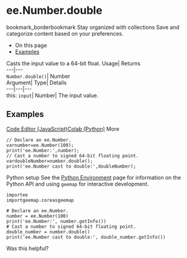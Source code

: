  
#  ee.Number.double 
bookmark_borderbookmark Stay organized with collections  Save and categorize content based on your preferences.
  * On this page
  * [Examples](https://developers.google.com/earth-engine/apidocs/ee-number-double#examples)


Casts the input value to a 64-bit float. 
Usage| Returns  
---|---  
`Number.double()`| Number  
Argument| Type| Details  
---|---|---  
this: `input`| Number| The input value.  
## Examples
[Code Editor (JavaScript)](https://developers.google.com/earth-engine/apidocs/ee-number-double#code-editor-javascript-sample)[Colab (Python)](https://developers.google.com/earth-engine/apidocs/ee-number-double#colab-python-sample) More
```
// Declare an ee.Number.
varnumber=ee.Number(100);
print('ee.Number:',number);
// Cast a number to signed 64-bit floating point.
vardoubleNumber=number.double();
print('ee.Number cast to double:',doubleNumber);
```
Python setup
See the [ Python Environment](https://developers.google.com/earth-engine/guides/python_install) page for information on the Python API and using `geemap` for interactive development.
```
importee
importgeemap.coreasgeemap
```
```
# Declare an ee.Number.
number = ee.Number(100)
print('ee.Number:', number.getInfo())
# Cast a number to signed 64-bit floating point.
double_number = number.double()
print('ee.Number cast to double:', double_number.getInfo())
```

Was this helpful?
